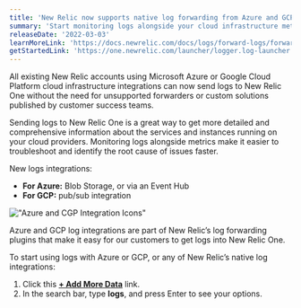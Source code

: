 ```yaml
---
title: 'New Relic now supports native log forwarding from Azure and GCP'
summary: 'Start monitoring logs alongside your cloud infrastructure metrics today without the need for unsupported forwarders or custom solutions'
releaseDate: '2022-03-03'
learnMoreLink: 'https://docs.newrelic.com/docs/logs/forward-logs/forward-your-logs-using-infrastructure-agent'
getStartedLink: 'https://one.newrelic.com/launcher/logger.log-launcher'
---
```


All existing New Relic accounts using Microsoft Azure or Google Cloud Platform cloud infrastructure integrations can now send logs to New Relic One without the need for unsupported forwarders or custom solutions published by customer success teams.

Sending logs to New Relic One is a great way to get more detailed and comprehensive information about the services and instances running on your cloud providers. Monitoring logs alongside metrics make it easier to troubleshoot and identify the root cause of issues faster.

New logs integrations:

- **For Azure:** Blob Storage, or via an Event Hub
- **For GCP:** pub/sub integration

!["Azure and CGP Integration Icons"](/images/azure_gcp_logs_icons.webp 'Azure and CGP Integration Icons')

<figcaption>Azure and GCP log integrations are part of New Relic’s log forwarding plugins that make it easy for our customers to get logs into New Relic One.</figcaption>

To start using logs with Azure or GCP, or any of New Relic’s native log integrations:

1. Click this [**+ Add More Data**](https://one.newrelic.com/marketplace?state=7ca7c800-845d-8b31-4677-d21bcc061961) link.
2. In the search bar, type **logs**, and press Enter to see your options.
